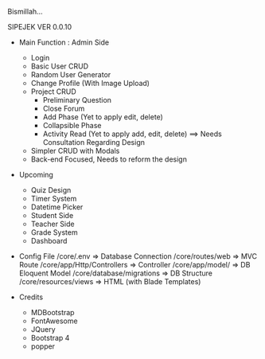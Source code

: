 Bismillah...

SIPEJEK VER 0.0.10

- Main Function : Admin Side
	- Login
	- Basic User CRUD
	- Random User Generator
	- Change Profile (With Image Upload)
	- Project CRUD
		- Preliminary Question
		- Close Forum 
		- Add Phase (Yet to apply edit, delete)
		- Collapsible Phase
		- Activity Read (Yet to apply add, edit, delete) ==> Needs Consultation Regarding Design 
	- Simpler CRUD with Modals
	- Back-end Focused, Needs to reform the design

- Upcoming
	- Quiz Design
	- Timer System
	- Datetime Picker
	- Student Side
	- Teacher Side
	- Grade System
	- Dashboard

- Config File
	/core/.env 			=> Database Connection
	/core/routes/web 		=> MVC Route
	/core/app/Http/Controllers	=> Controller
	/core/app/model/		=> DB Eloquent Model
	/core/database/migrations	=> DB Structure
	/core/resources/views		=> HTML (with Blade Templates)

- Credits
	- MDBootstrap
	- FontAwesome
	- JQuery
	- Bootstrap 4
	- popper